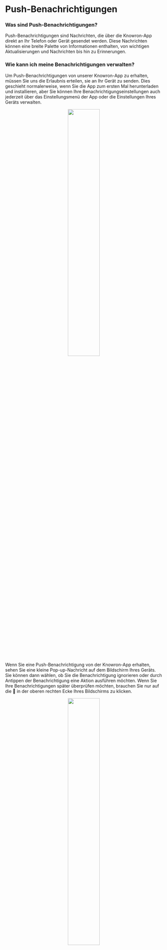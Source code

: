 # Push-Benachrichtigungen 


### Was sind Push-Benachrichtigungen?
Push-Benachrichtigungen sind Nachrichten, die über die Knowron-App direkt an Ihr Telefon oder Gerät gesendet werden. Diese Nachrichten können eine breite Palette von Informationen enthalten, von wichtigen Aktualisierungen und Nachrichten bis hin zu Erinnerungen. 

### Wie kann ich meine Benachrichtigungen verwalten?

Um Push-Benachrichtigungen von unserer Knowron-App zu erhalten, müssen Sie uns die Erlaubnis erteilen, sie an Ihr Gerät zu senden. Dies geschieht normalerweise, wenn Sie die App zum ersten Mal herunterladen und installieren, aber Sie können Ihre Benachrichtigungseinstellungen auch jederzeit über das Einstellungsmenü der App oder die Einstellungen Ihres Geräts verwalten.

<p align="center"><img src="https://i.imgur.com/47aAXlh.jpg" width="45%"></p>


Wenn Sie eine Push-Benachrichtigung von der Knowron-App erhalten, sehen Sie eine kleine Pop-up-Nachricht auf dem Bildschirm Ihres Geräts. Sie können dann wählen, ob Sie die Benachrichtigung ignorieren oder durch Antippen der Benachrichtigung eine Aktion ausführen möchten. Wenn Sie Ihre Benachrichtigungen später überprüfen möchten, brauchen Sie nur auf die :bell: in der oberen rechten Ecke Ihres Bildschirms zu klicken.

<p align="center"><img src="https://i.imgur.com/uLsA1EO.gif" width="45%"></p>







